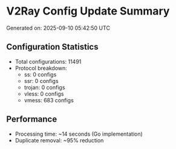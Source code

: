 # V2Ray Config Update Summary
Generated on: 2025-09-10 05:42:50 UTC

## Configuration Statistics
- Total configurations: 11491
- Protocol breakdown:
  - ss: 0 configs
  - ssr: 0 configs
  - trojan: 0 configs
  - vless: 0 configs
  - vmess: 683 configs

## Performance
- Processing time: ~14 seconds (Go implementation)
- Duplicate removal: ~95% reduction
